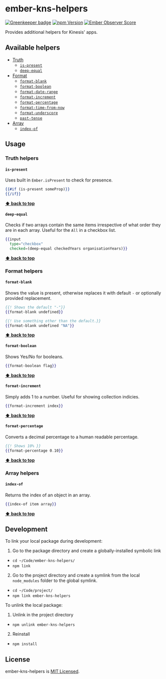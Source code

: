 # ember-kns-helpers

[![Greenkeeper badge](https://badges.greenkeeper.io/kinesisptyltd/ember-kns-helpers.svg)](https://greenkeeper.io/)
[![npm Version][npm-badge]][npm]
[![Ember Observer Score](http://emberobserver.com/badges/ember-kns-helpers.svg)](http://emberobserver.com/addons/ember-kns-helpers)

Provides additional helpers for Kinesis' apps.

## Available helpers

* [Truth](#truth-helpers)
  + [`is-present`](#is-present)
  + [`deep-equal`](#deep-equal)
* [Format](#format-helpers)
  + [`format-blank`](#format-blank)
  + [`format-boolean`](#format-boolean)
  + [`format-date-range`](#format-date-range)
  + [`format-increment`](#format-increment)
  + [`format-percentage`](#format-percentage)
  + [`format-time-from-now`](#format-time-from-now)
  + [`format-underscore`](#format-underscore)
  + [`past-tense`](#past-tense)
* [Array](#array-helpers)
  + [`index-of`](#index-of)

## Usage

### Truth helpers

#### `is-present`

Uses built in `Ember.isPresent` to check for presence.

```hbs
{{#if (is-present someProp)}}
{{/if}}
```
**[⬆️ back to top](#available-helpers)**

#### `deep-equal`

Checks if two arrays contain the same items irrespective of what order they are in each array. Useful
for the `All` in a checkbox list.

```hbs
{{input
  type="checkbox"
  checked=(deep-equal checkedYears organisationYears)}}
```
**[⬆️ back to top](#available-helpers)**

### Format helpers

#### `format-blank`

Shows the value is present, otherwise replaces it with default `-` or optionally provided replacement.

```hbs
{{! Shows the default "-"}}
{{format-blank undefined}}

{{! Use something other than the default.}}
{{format-blank undefined "NA"}}
```
**[⬆️ back to top](#available-helpers)**

#### `format-boolean`

Shows Yes/No for booleans.

```hbs
{{format-boolean flag}}
```
**[⬆️ back to top](#available-helpers)**

#### `format-increment`

Simply adds 1 to a number. Useful for showing collection indicies.

```hbs
{{format-increment index}}
```
**[⬆️ back to top](#available-helpers)**

#### `format-percentage`

Converts a decimal percentage to a human readable percentage.

```hbs
{{! Shows 10% }}
{{format-percentage 0.10}}
```
**[⬆️ back to top](#available-helpers)**

### Array helpers

#### `index-of`

Returns the index of an object in an array.

```hbs
{{index-of item array}}
```
**[⬆️ back to top](#available-helpers)**

## Development

To link your local package during development:

1. Go to the package directory and create a globally-installed symbolic link 
  - `cd ~/Code/ember-kns-helpers/`
  - `npm link`
2. Go to the project directory and create a symlink from the local `node_modules` folder to the global symlink.
  - `cd ~/Code/project/`
  - `npm link ember-kns-helpers`

To unlink the local package:

1. Unlink in the project directory
  - `npm unlink ember-kns-helpers`
2. Reinstall
  - `npm install`

## License

ember-kns-helpers is [MIT Licensed](https://github.com/kinesisptyltd/ember-kns-helpers/blob/master/LICENSE.md).

[npm]: https://www.npmjs.org/package/ember-kns-helpers
[npm-badge]: https://img.shields.io/npm/v/ember-kns-helpers.svg?style=flat-square
